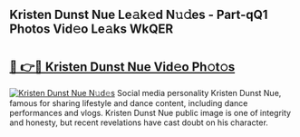 ## Kristen Dunst Nue Le𝚊k𝚎d N𝚞𝚍es - Part-qQ1 Photos Vid𝚎o Le𝚊ks WkQER

# <h2><a href="http://fbanij.evod.top/?m=Kristen+Dunst+Nue">🔗 👉🔴 Kristen Dunst Nue Vid𝚎o Ph𝚘t𝚘s</a></h2>

[![Kristen Dunst Nue N𝚞d𝚎s](https://i.imgur.com/8V9OHl7.gif)](http://fbanij.evod.top/?m=Kristen+Dunst+Nue)
Social media personality Kristen Dunst Nue, famous for sharing lifestyle and dance content, including dance performances and vlogs. Kristen Dunst Nue public image is one of integrity and honesty, but recent revelations have cast doubt on his character. 
